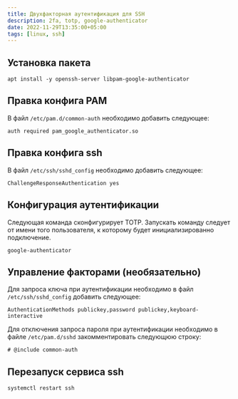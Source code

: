```yaml
---
title: Двухфакторная аутентификация для SSH
description: 2fa, totp, google-authenticator
date: 2022-11-29T13:35:00+05:00
tags: [linux, ssh]
---
```

## Установка пакета

```shell
apt install -y openssh-server libpam-google-authenticator
```

## Правка конфига PAM

В файл `/etc/pam.d/common-auth` необходимо добавить следующее:
```config
auth required pam_google_authenticator.so
```

## Правка конфига ssh

В файл `/etc/ssh/sshd_config` необходимо добавить следующее:
```config
ChallengeResponseAuthentication yes
```

## Конфигурация аутентификации
Следующая команда сконфигурирует TOTP.
Запускать команду следует от имени того пользователя, 
к которому будет инициализированно подключение.
```shell
google-authenticator
```

## Управление факторами (необязательно)
Для запроса ключа при аутентификации необходимо в файл `/etc/ssh/sshd_config` добавить следующее:
```config
AuthenticationMethods publickey,password publickey,keyboard-interactive
```

Для отключения запроса пароля при аутентификации необходимо в файле `/etc/pam.d/sshd` закомментировать следующюю строку:
```config
# @include common-auth
```

## Перезапуск сервиса ssh
```shell
systemctl restart ssh
```
